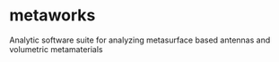 # metaworks
Analytic software suite for analyzing metasurface based antennas and volumetric metamaterials
